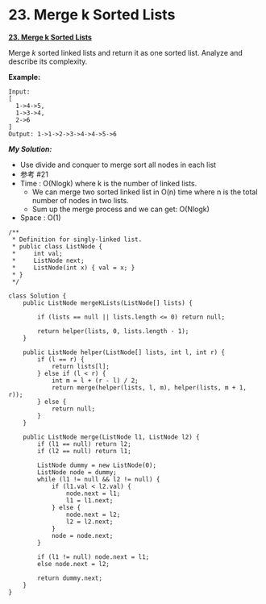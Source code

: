 # 23. Merge k Sorted Lists

[**23. Merge k Sorted Lists**](https://leetcode.com/problems/merge-k-sorted-lists/description/)

Merge _k_ sorted linked lists and return it as one sorted list. Analyze and describe its complexity.

**Example:**

```text
Input:
[
  1->4->5,
  1->3->4,
  2->6
]
Output: 1->1->2->3->4->4->5->6
```

 _**My Solution:**_

* Use divide and conquer to merge sort all nodes in each list
* 参考 \#21
* Time : O\(Nlogk\) where k is the number of linked lists.
  * We can merge two sorted linked list in O\(n\) time where n is the total number of nodes in two lists.
  * Sum up the merge process and we can get: O\(Nlogk\)
* Space : O\(1\)

```text
/**
 * Definition for singly-linked list.
 * public class ListNode {
 *     int val;
 *     ListNode next;
 *     ListNode(int x) { val = x; }
 * }
 */
 
class Solution {
    public ListNode mergeKLists(ListNode[] lists) {
        
        if (lists == null || lists.length <= 0) return null;
        
        return helper(lists, 0, lists.length - 1);
    }
    
    public ListNode helper(ListNode[] lists, int l, int r) {
        if (l == r) {
            return lists[l];
        } else if (l < r) {
            int m = l + (r - l) / 2;
            return merge(helper(lists, l, m), helper(lists, m + 1, r));
        } else {
            return null;
        }
    }
    
    public ListNode merge(ListNode l1, ListNode l2) {
        if (l1 == null) return l2;
        if (l2 == null) return l1;
        
        ListNode dummy = new ListNode(0);
        ListNode node = dummy;
        while (l1 != null && l2 != null) {
            if (l1.val < l2.val) {
                node.next = l1;
                l1 = l1.next;
            } else {
                node.next = l2;
                l2 = l2.next;
            }
            node = node.next;
        }
        
        if (l1 != null) node.next = l1;
        else node.next = l2;
        
        return dummy.next;
    }
}
```



